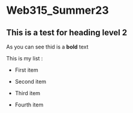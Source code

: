 # Web315_Summer23
## This is a test for heading level 2

As you can see thid is a **bold** text

This is my list : 

- First item

- Second item

- Third item

- Fourth item

 
